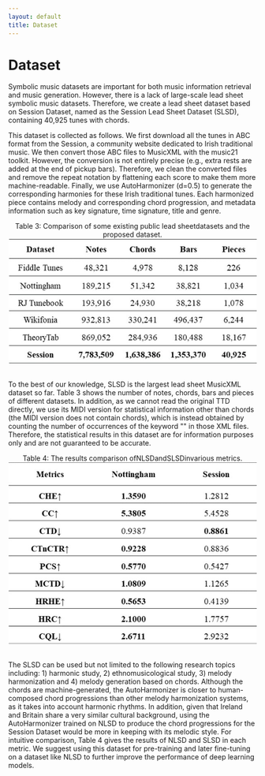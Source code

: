 ```yaml
---
layout: default
title: Dataset
---
```


# Dataset

Symbolic music datasets are important for both music information retrieval and music generation. However, there is a lack of large-scale lead sheet symbolic music datasets. Therefore, we create a lead sheet dataset based on Session Dataset, named as the Session Lead Sheet Dataset (SLSD), containing 40,925 tunes with chords. 

This dataset is collected as follows. We first download all the tunes in ABC format from the Session, a community website dedicated to Irish traditional music. We then convert those ABC files to MusicXML with the music21 toolkit. However, the conversion is not entirely precise (e.g., extra rests are added at the end of pickup bars). Therefore, we clean the converted files and remove the repeat notation by flattening each score to make them more machine-readable. Finally, we use AutoHarmonizer (d=0.5) to generate the corresponding harmonies for these Irish traditional tunes. Each harmonized piece contains melody and corresponding chord progression, and metadata information such as key signature, time signature, title and genre.

<center>Table 3: Comparison of some existing public lead sheetdatasets and the proposed dataset.</center>
<center><img src="figs/tbl3.jpg" alt="table3"></center>
<br>

To the best of our knowledge, SLSD is the largest lead sheet MusicXML dataset so far. Table 3 shows the number of notes, chords, bars and pieces of different datasets. In addition, as we cannot read the original TTD directly, we use its MIDI version for statistical information other than chords (the MIDI version does not contain chords), which is instead obtained by counting the number of occurrences of the keyword "<chord>" in those XML files. Therefore, the statistical results in this dataset are for information purposes only and are not guaranteed to be accurate.

<center>Table 4: The results comparison ofNLSDandSLSDinvarious metrics.</center>
<center><img src="figs/tbl4.jpg" alt="table4"></center>
<br>

The SLSD can be used but not limited to the following research topics including: 1) harmonic study, 2) ethnomusicological study, 3) melody harmonization and 4) melody generation based on chords. Although the chords are machine-generated, the AutoHarmonizer is closer to human-composed chord progressions than other melody harmonization systems, as it takes into account harmonic rhythms. In addition, given that Ireland and Britain share a very similar cultural background, using the AutoHarmonizer trained on NLSD to produce the chord progressions for the Session Dataset would be more in keeping with its melodic style. For intuitive comparison, Table 4 gives the results of NLSD and SLSD in each metric. We suggest using this dataset for pre-training and later fine-tuning on a dataset like NLSD to further improve the performance of deep learning models.
